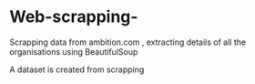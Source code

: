 # Web-scrapping-
Scrapping data from ambition.com , extracting details of all the organisations
using BeautifulSoup

A dataset is created from scrapping

